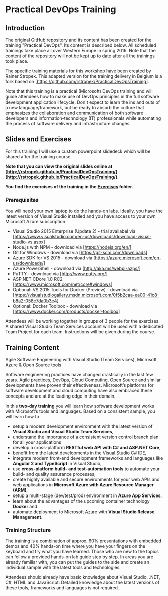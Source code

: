 # Practical DevOps Training

## Introduction

The original GitHub repository and its content has been created for the training "Practical DevOps". Its content is described below. All scheduled trainings take place all over Western Europe in spring 2016. Note that the content of the repository will not be kept up to date after all the trainings took place.

The specific training materials for this workshop have been created by Rainer Stropek. This adapted version for the training delivery in Belgium is a fork based on [https://github.com/rstropek/PracticalDevOpsTraining].

Note that this training is a practical (Microsoft) DevOps training and will guide attendees how to make use of DevOps principles in the full software development application lifecycle. Don't expect to learn the ins and outs of a new language/framework, but be ready to absorb the culture that emphasizes the collaboration and communication of both software developers and information-technology (IT) professionals while automating the process of software delivery and infrastructure changes.

## Slides and Exercises

For this training I will use a custom powerpoint slidedeck which will be shared after the training course.

**Note that you can view the original slides online at [http://rstropek.github.io/PracticalDevOpsTraining/](http://rstropek.github.io/PracticalDevOpsTraining/)**.

**You find the exercises of the training in the [Exercises](Exercises) folder.**

### Prerequisites

You will need your own laptop to do the hands-on labs. Ideally, you have the latest version of Visual Studio installed and you have access to your own Microsoft Azure subscription.

* Visual Studio 2015 Enterprise (Update 2) - trial availabel via [https://www.visualstudio.com/en-us/downloads/download-visual-studio-vs.aspx]
* Node.js with NPM - download via [https://nodejs.org/en/]
* Git for Windows - download via [https://git-scm.com/downloads]
* Azure SDK for VS 2015 - download via [https://azure.microsoft.com/en-us/downloads/]
* Azure PowerShell - download via [http://aka.ms/webpi-azps/]
* PuTTY - download via [http://www.putty.org/]
* ASP.NET CDore 1.0 RC2 [https://www.microsoft.com/net/core#windows]
* Optional: VS 2015 Tools for Docker (Preview) - download via [https://visualstudiogallery.msdn.microsoft.com/0f5b2caa-ea00-41c8-b8a2-058c7da0b3e4]
* Optional: Docker Toolbox - download via [https://www.docker.com/products/docker-toolbox]

Attendees will be working together in groups of 3 people for the exercises. A shared Visual Studio Team Services account will be used with a dedicated Team Project for each team. Instructions will be given during the course. 

## Training Content

Agile Software Engineering with Visual Studio (Team Services), Microsoft Azure & Open Source tools

Software engineering practices have changed drastically in the last few years. Agile practices, DevOps, Cloud Computing, Open Source and similar developments have proven their effectiveness. Microsoft’s platforms for software development and cloud computing have also embraced these concepts and are at the leading edge in their domain.

In this **two-day training** you will learn how software development works with Microsoft’s tools and languages. Based on a consistent sample, you will learn how to

* setup a modern development environment with the latest version of **Visual Studio and Visual Studio Team Services**,
* understand the importance of a consistent version control branch plan for all your applications
* develop a cross-platform **RESTful web API with C# and ASP.NET Core**,
* benefit from the latest developments in the Visual Studio C# IDE,
* integrate modern front-end development frameworks and languages like **Angular 2 and TypeScript** in Visual Studio,
* use **cross-platform build- and test-automation tools** to automate your build- and quality assurance processes,
* create highly available and secure environments for your web APIs and web applications in **Microsoft Azure with Azure Resource Manager (ARM)**,
* setup a multi-stage (dev/test/prod) environment in **Azure App Services**,
* learn about the advantages of the upcoming container technology **Docker** and
* automate deployment to Microsoft Azure with **Visual Studio Release Management**.

### Training Structure

The training is a combination of approx. 60% presentations with embedded demos and 40% hands-on time where you have your fingers on the keyboard and try what you have learned. Those who are new to the topics can follow a provided hands-on lab guide step by step. In areas you are already familiar with, you can put the guides to the side and create an individual sample with the latest tools and technologies.

Attendees should already have basic knowledge about Visual Studio, .NET, C#, HTML and JavaScript. Detailed knowledge about the latest versions of these tools, frameworks and languages is not required.

